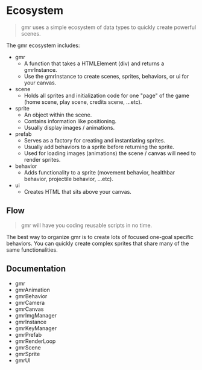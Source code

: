 # Ecosystem

> gmr uses a simple ecosystem of data types to quickly create powerful scenes.

The gmr ecosystem includes:

* gmr
  * A function that takes a HTMLElement (div) and returns a gmrInstance. 
  * Use the gmrInstance to create scenes, sprites, behaviors, or ui for your canvas.
* scene
  * Holds all sprites and initialization code for one "page" of the game (home scene, play scene, credits scene, ...etc).
* sprite
  * An object within the scene. 
  * Contains information like positioning. 
  * Usually display images / animations.
* prefab
  * Serves as a factory for creating and instantiating sprites.
  * Usually add behaviors to a sprite before returning the sprite.
  * Used for loading images (animations) the scene / canvas will need to render sprites.
* behavior
  * Adds functionality to a sprite (movement behavior, healthbar behavior, projectile behavior, ...etc).
* ui
  * Creates HTML that sits above your canvas.

## Flow

> gmr will have you coding reusable scripts in no time.

The best way to organize gmr is to create lots of focused one-goal specific behaviors. You can quickly create complex sprites that share many of the same functionalities.

## Documentation

* gmr
* gmrAnimation
* gmrBehavior
* gmrCamera
* gmrCanvas
* gmrImgManager
* gmrInstance
* gmrKeyManager
* gmrPrefab
* gmrRenderLoop
* gmrScene
* gmrSprite
* gmrUI